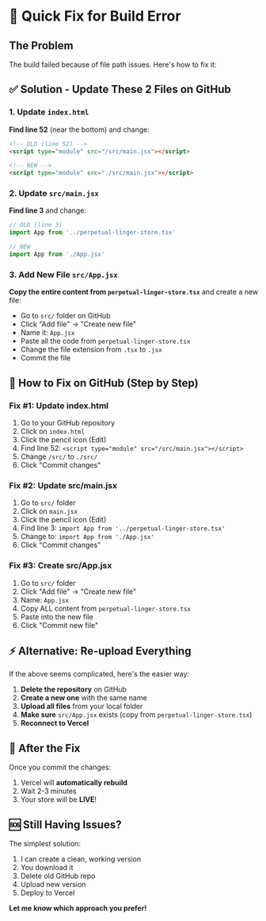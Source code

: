 # 🔧 Quick Fix for Build Error

## The Problem
The build failed because of file path issues. Here's how to fix it:

## ✅ Solution - Update These 2 Files on GitHub

### 1. Update `index.html`
**Find line 52** (near the bottom) and change:
```html
<!-- OLD (line 52) -->
<script type="module" src="/src/main.jsx"></script>

<!-- NEW -->
<script type="module" src="./src/main.jsx"></script>
```

### 2. Update `src/main.jsx`
**Find line 3** and change:
```javascript
// OLD (line 3)
import App from '../perpetual-linger-store.tsx'

// NEW
import App from './App.jsx'
```

### 3. Add New File `src/App.jsx`
**Copy the entire content from `perpetual-linger-store.tsx`** and create a new file:
- Go to `src/` folder on GitHub
- Click "Add file" → "Create new file"
- Name it: `App.jsx`
- Paste all the code from `perpetual-linger-store.tsx`
- Change the file extension from `.tsx` to `.jsx`
- Commit the file

## 🚀 How to Fix on GitHub (Step by Step)

### Fix #1: Update index.html
1. Go to your GitHub repository
2. Click on `index.html`
3. Click the pencil icon (Edit)
4. Find line 52: `<script type="module" src="/src/main.jsx"></script>`
5. Change `/src/` to `./src/`
6. Click "Commit changes"

### Fix #2: Update src/main.jsx
1. Go to `src/` folder
2. Click on `main.jsx`
3. Click the pencil icon (Edit)
4. Find line 3: `import App from '../perpetual-linger-store.tsx'`
5. Change to: `import App from './App.jsx'`
6. Click "Commit changes"

### Fix #3: Create src/App.jsx
1. Go to `src/` folder
2. Click "Add file" → "Create new file"
3. Name: `App.jsx`
4. Copy ALL content from `perpetual-linger-store.tsx`
5. Paste into the new file
6. Click "Commit new file"

## ⚡ Alternative: Re-upload Everything

If the above seems complicated, here's the easier way:

1. **Delete the repository** on GitHub
2. **Create a new one** with the same name
3. **Upload all files** from your local folder
4. **Make sure** `src/App.jsx` exists (copy from `perpetual-linger-store.tsx`)
5. **Reconnect to Vercel**

## 🎯 After the Fix

Once you commit the changes:
1. Vercel will **automatically rebuild**
2. Wait 2-3 minutes
3. Your store will be **LIVE**!

## 🆘 Still Having Issues?

The simplest solution:
1. I can create a clean, working version
2. You download it
3. Delete old GitHub repo
4. Upload new version
5. Deploy to Vercel

**Let me know which approach you prefer!**
